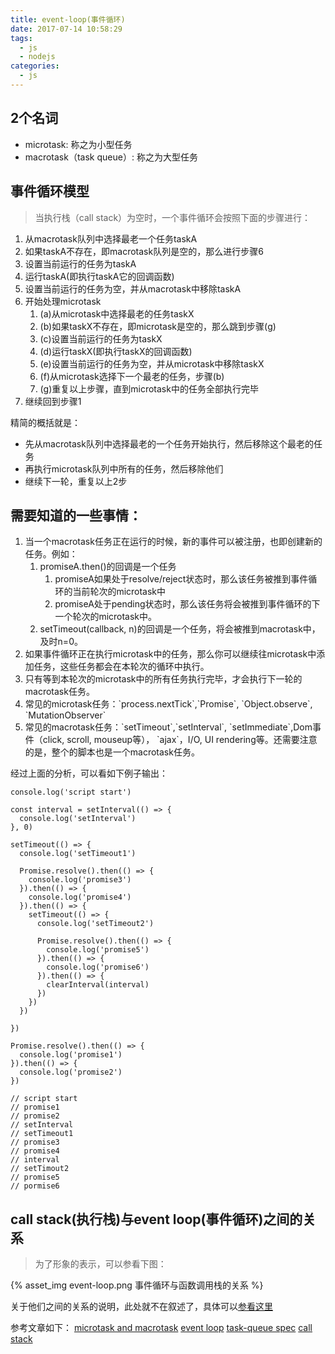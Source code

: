 ```yaml
---
title: event-loop(事件循环)
date: 2017-07-14 10:58:29
tags: 
  - js
  - nodejs
categories: 
  - js
---
```


<style type="text/css" media="screen">
  .list li{
    list-style-type: decimal;
  }
</style>

## 2个名词
- microtask: 称之为小型任务
- macrotask（task queue）: 称之为大型任务

## 事件循环模型
> 当执行栈（call stack）为空时，一个事件循环会按照下面的步骤进行：

<ol class="list">
  <li>从macrotask队列中选择最老一个任务taskA</li>
  <li>如果taskA不存在，即macrotask队列是空的，那么进行步骤6</li>
  <li>设置当前运行的任务为taskA</li>
  <li>运行taskA(即执行taskA它的回调函数)</li>
  <li>设置当前运行的任务为空，并从macrotask中移除taskA</li>
  <li>开始处理microtask
    <ul>
      <li>(a)从microtask中选择最老的任务taskX</li>
      <li>(b)如果taskX不存在，即microtask是空的，那么跳到步骤(g)</li>
      <li>(c)设置当前运行的任务为taskX</li>
      <li>(d)运行taskX(即执行taskX的回调函数)</li>
      <li>(e)设置当前运行的任务为空，并从microtask中移除taskX</li>
      <li>(f)从microtask选择下一个最老的任务，步骤(b)</li>
      <li>(g)重复以上步骤，直到microtask中的任务全部执行完毕</li>
    </ul>
  </li>
  <li>继续回到步骤1</li>
</ol>

精简的概括就是：

- 先从macrotask队列中选择最老的一个任务开始执行，然后移除这个最老的任务
- 再执行microtask队列中所有的任务，然后移除他们
- 继续下一轮，重复以上2步

## 需要知道的一些事情：
<ol class="list">
  <li>当一个macrotask任务正在运行的时候，新的事件可以被注册，也即创建新的任务。例如：
    <ul>
      <li>promiseA.then()的回调是一个任务
        <ul>
          <li>promiseA如果处于resolve/reject状态时，那么该任务被推到事件循环的当前轮次的microtask中</li>
          <li>promiseA处于pending状态时，那么该任务将会被推到事件循环的下一个轮次的microtask中。</li>
        </ul>
      </li>
      <li>setTimeout(callback, n)的回调是一个任务，将会被推到macrotask中，及时n=0。</li>
    </ul>
  </li>
  <li>如果事件循环正在执行microtask中的任务，那么你可以继续往microtask中添加任务，这些任务都会在本轮次的循环中执行。</li>
  <li>只有等到本轮次的microtask中的所有任务执行完毕，才会执行下一轮的macrotask任务。</li>
  <li>常见的microtask任务：`process.nextTick`,`Promise`, `Object.observe`, `MutationObserver`</li>
  <li>常见的macrotask任务：`setTimeout`,`setInterval`, `setImmediate`,Dom事件（click, scroll, mouseup等）， `ajax`，I/O, UI rendering等。还需要注意的是，整个的脚本也是一个macrotask任务。</li>
</ol>

经过上面的分析，可以看如下例子输出：
```
console.log('script start')

const interval = setInterval(() => {
  console.log('setInterval')
}, 0)

setTimeout(() => {
  console.log('setTimeout1')

  Promise.resolve().then(() => {
    console.log('promise3')
  }).then(() => {
    console.log('promise4')
  }).then(() => {
    setTimeout(() => {
      console.log('setTimeout2')

      Promise.resolve().then(() => {
        console.log('promise5')
      }).then(() => {
        console.log('promise6')
      }).then(() => {
        clearInterval(interval)
      })
    })
  })

})

Promise.resolve().then(() => {
  console.log('promise1')
}).then(() => {
  console.log('promise2')
})

// script start
// promise1
// promise2
// setInterval
// setTimeout1
// promise3
// promise4
// interval
// setTimout2
// promise5
// pormise6
```

## call stack(执行栈)与event loop(事件循环)之间的关系
> 为了形象的表示，可以参看下图：

{% asset_img event-loop.png 事件循环与函数调用栈的关系 %}


关于他们之间的关系的说明，此处就不在叙述了，具体可以[参看这里](http://www.ruanyifeng.com/blog/2014/10/event-loop.html)

参考文章如下：
[microtask and macrotask](https://stackoverflow.com/questions/25915634/difference-between-microtask-and-macrotask-within-an-event-loop-context)
[event loop](https://blog.risingstack.com/node-js-at-scale-understanding-node-js-event-loop/)
[task-queue spec](https://html.spec.whatwg.org/multipage/webappapis.html#task-queue)
[call stack](https://vimeo.com/96425312)
